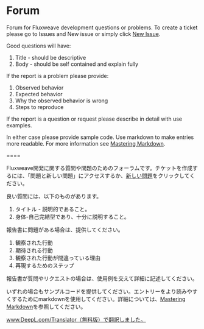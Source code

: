# Forum

Forum for Fluxweave development questions or problems. To create a ticket please go to Issues and New issue or simply click [New Issue](https://github.com/weaveio/forum/issues/new/choose).

Good questions will have:

1. Title - should be descriptive
2. Body - should be self contained and explain fully

If the report is a problem please provide:
1. Observed behavior
2. Expected behavior
3. Why the observed behavior is wrong
4. Steps to reproduce

If the report is a question or request please describe in detail with use examples. 

In either case please provide sample code. Use markdown to make entries more readable. For more information see [Mastering Markdown](https://guides.github.com/features/mastering-markdown/).

====

Fluxweave開発に関する質問や問題のためのフォーラムです。チケットを作成するには、「問題と新しい問題」にアクセスするか、[新しい問題](https://github.com/weaveio/forum/issues/new/choose)をクリックしてください。

良い質問には、以下のものがあります。

1. タイトル - 説明的であること。
2. 身体-自己完結型であり、十分に説明すること。

報告書に問題がある場合は、提供してください。
1. 観察された行動
2. 期待される行動
3. 観察された行動が間違っている理由
4. 再現するためのステップ

報告書が質問やリクエストの場合は、使用例を交えて詳細に記述してください。

いずれの場合もサンプルコードを提供してください。エントリーをより読みやすくするためにmarkdownを使用してください。詳細については、[Mastering Markdown](https://guides.github.com/features/mastering-markdown/)を参照してください。

www.DeepL.com/Translator（無料版）で翻訳しました。

